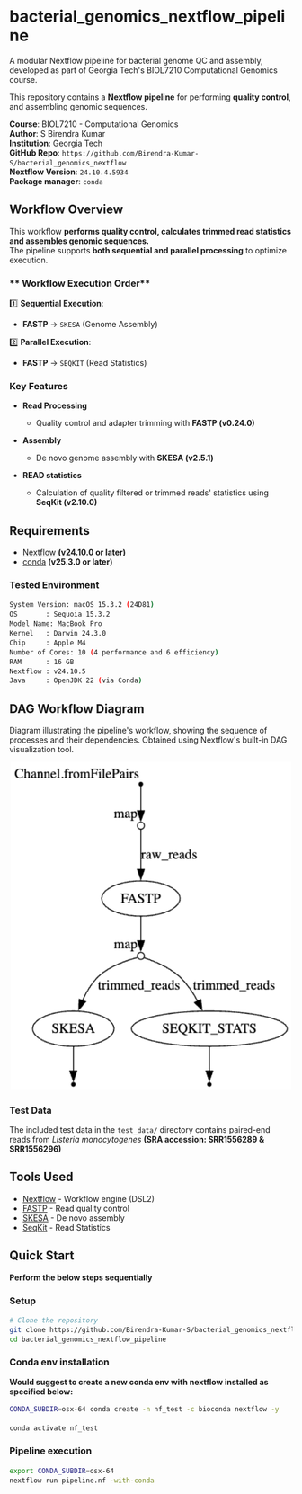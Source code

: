 # bacterial_genomics_nextflow_pipeline

A modular Nextflow pipeline for bacterial genome QC and assembly, developed as part of Georgia Tech's BIOL7210 Computational Genomics course.

This repository contains a **Nextflow pipeline** for performing **quality control**, and assembling genomic sequences.

**Course**: BIOL7210 - Computational Genomics  
**Author**: S Birendra Kumar  
**Institution**: Georgia Tech  
**GitHub Repo**: `https://github.com/Birendra-Kumar-S/bacterial_genomics_nextflow`  
**Nextflow Version**: `24.10.4.5934`  
**Package manager**: `conda`

## **Workflow Overview**
This workflow **performs quality control, calculates trimmed read statistics and assembles genomic sequences.**  
The pipeline supports **both sequential and parallel processing** to optimize execution.

### ** Workflow Execution Order**
1️⃣ **Sequential Execution**:
- **FASTP** → `SKESA` (Genome Assembly)

2️⃣ **Parallel Execution**:
- **FASTP** → `SEQKIT` (Read Statistics)

### Key Features

- **Read Processing**
  - Quality control and adapter trimming with **FASTP (v0.24.0)**
  
- **Assembly**
  - De novo genome assembly with **SKESA (v2.5.1)**
  
- **READ statistics**
  - Calculation of quality filtered or trimmed reads' statistics using **SeqKit (v2.10.0)**

## Requirements

- [Nextflow](https://www.nextflow.io/) **(v24.10.0 or later)**
- [conda](https://github.com/conda/conda) **(v25.3.0 or later)**

### Tested Environment

```bash
System Version: macOS 15.3.2 (24D81)
OS       : Sequoia 15.3.2
Model Name: MacBook Pro
Kernel   : Darwin 24.3.0
Chip     : Apple M4
Number of Cores: 10 (4 performance and 6 efficiency)
RAM      : 16 GB
Nextflow : v24.10.5
Java     : OpenJDK 22 (via Conda)
```

## DAG Workflow Diagram 
Diagram illustrating the pipeline's workflow, showing the sequence of processes and their dependencies. Obtained using Nextflow's built-in DAG visualization tool.

<div align="center">
  <img src="workflow.png" alt="Dag flow" width="500"/>
</div>




### Test Data 

The included test data in the `test_data/` directory contains paired-end reads from *Listeria monocytogenes* **(SRA accession: SRR1556289 & SRR1556296)**



## Tools Used

- [Nextflow](https://www.nextflow.io/) - Workflow engine (DSL2)
- [FASTP](https://github.com/OpenGene/fastp) - Read quality control
- [SKESA](https://github.com/ncbi/SKESA) - De novo assembly
- [SeqKit](https://github.com/shenwei356/seqkit) - Read Statistics


## Quick Start

**Perform the below steps sequentially**

### Setup

```bash
# Clone the repository
git clone https://github.com/Birendra-Kumar-S/bacterial_genomics_nextflow_pipeline
cd bacterial_genomics_nextflow_pipeline
```

### Conda env installation

**Would suggest to create a new conda env with nextflow installed as specified below:**

```bash
CONDA_SUBDIR=osx-64 conda create -n nf_test -c bioconda nextflow -y

conda activate nf_test
```

### Pipeline execution

```bash
export CONDA_SUBDIR=osx-64
nextflow run pipeline.nf -with-conda
```

